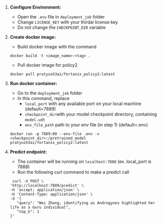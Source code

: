 1. **Configure Environment:**
   - Open the `.env` file in `deployment_job` folder 
   - Change `LICENSE_KEY` with your thirdai license key
   - Do not change the `CHECKPOINT_DIR` variable

2. **Create docker image:**
   - Build docker image with the command
   ```
   docker build -t <image_name>:<tag> .
   ```

   - Pull docker image for policy2
   ```
   docker pull pratyush3ai/fortanix_policy2:latest
   ```

3. **Run docker container:**  
   - Go to the `deployment_job` folder 
   - In this command, replace 
      -  `local_port` with any available port on your local machine (default=7889)
      -  `checkpoint_dir`with your model checkpoint directory, containing `model.udt`
      -  `env_file_path` path to your env file (in step 1) (default=.env)
   ```
   docker run -p 7889:80 --env-file .env -v <checkpoint_dir>:/pretrained_model pratyush3ai/fortanix_policy2:latest
   ```

4. **Predict endpoint:**
   - The container will be running on `localhost:7888` (ex. local_port is 7888)
   - Run the following curl command to make a predict call
   ```
    curl -X POST \
   'http://localhost:7889/predict' \
   -H 'accept: application/json' \
   -H 'Content-Type: application/json' \
   -d '{
      "query": "Wei Zhang, identifying as Androgynes highlighted her life as a Guru individual",
      "top_k": 1
   }'
   ```